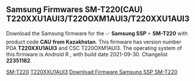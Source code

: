 <h2>Samsung Firmwares SM-T220(CAU) T220XXU1AUI3/T220OXM1AUI3/T220XXU1AUI3</h2>
Download the Samsung firmware for the ✅ <strong>Samsung SSP </strong> ⭐ <strong>SM-T220</strong> with product code <strong>CAU</strong> <strong> from Kazakhstan</strong>. This firmware has version number PDA <strong>T220XXU1AUI3</strong> and CSC T220OXM1AUI3. The operating system of this firmware is Android R , with build date 2021-09-30. Changelist <strong>22351182</strong>.


[SM-T220](https://samfirm.shop/samsung/model/SM-T220)
[T220XXU1AUI3](https://samfirm.shop/samsung/pda/T220XXU1AUI3)
[Download Firmware Samsung SSP SM-T220](https://samfirm.shop/samsung/firmware/461991)
